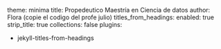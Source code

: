 theme: minima
title: Propedeutico Maestría en Ciencia de datos
author: Flora (copie el codigo del profe julio)
titles_from_headings:
  enabled:     true
  strip_title: true
  collections: false
plugins:
  - jekyll-titles-from-headings
